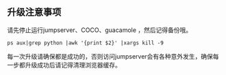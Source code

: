 ## 升级注意事项

请先停止运行jumpserver、COCO、guacamole ，然后记得备份哦。

```
ps aux|grep python |awk '{print $2}' |xargs kill -9
```

每一次升级请确保都是成功的，否则访问jumpserver会有各种意外发生，确保每一步都升级成功后请记得清理浏览器缓存。

